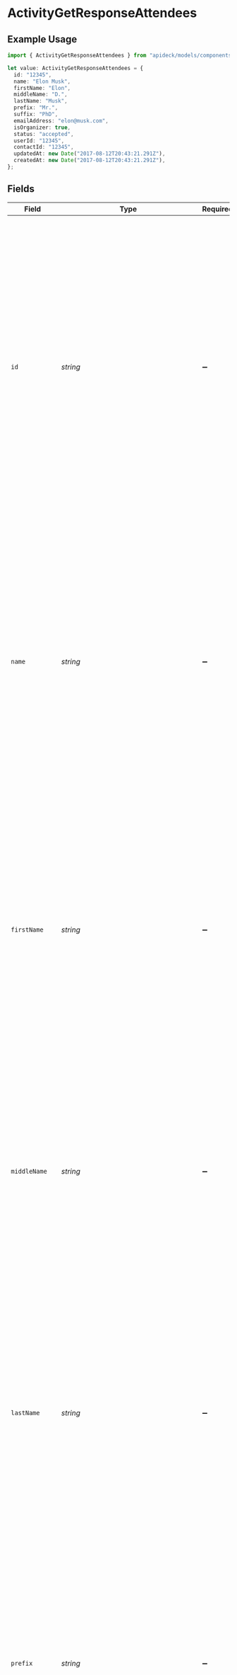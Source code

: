 # ActivityGetResponseAttendees

## Example Usage

```typescript
import { ActivityGetResponseAttendees } from "apideck/models/components";

let value: ActivityGetResponseAttendees = {
  id: "12345",
  name: "Elon Musk",
  firstName: "Elon",
  middleName: "D.",
  lastName: "Musk",
  prefix: "Mr.",
  suffix: "PhD",
  emailAddress: "elon@musk.com",
  isOrganizer: true,
  status: "accepted",
  userId: "12345",
  contactId: "12345",
  updatedAt: new Date("2017-08-12T20:43:21.291Z"),
  createdAt: new Date("2017-08-12T20:43:21.291Z"),
};
```

## Fields

| Field                                                                                                                                                                                                                                                                                                                                                                                                                                                           | Type                                                                                                                                                                                                                                                                                                                                                                                                                                                            | Required                                                                                                                                                                                                                                                                                                                                                                                                                                                        | Description                                                                                                                                                                                                                                                                                                                                                                                                                                                     | Example                                                                                                                                                                                                                                                                                                                                                                                                                                                         |
| --------------------------------------------------------------------------------------------------------------------------------------------------------------------------------------------------------------------------------------------------------------------------------------------------------------------------------------------------------------------------------------------------------------------------------------------------------------- | --------------------------------------------------------------------------------------------------------------------------------------------------------------------------------------------------------------------------------------------------------------------------------------------------------------------------------------------------------------------------------------------------------------------------------------------------------------- | --------------------------------------------------------------------------------------------------------------------------------------------------------------------------------------------------------------------------------------------------------------------------------------------------------------------------------------------------------------------------------------------------------------------------------------------------------------- | --------------------------------------------------------------------------------------------------------------------------------------------------------------------------------------------------------------------------------------------------------------------------------------------------------------------------------------------------------------------------------------------------------------------------------------------------------------- | --------------------------------------------------------------------------------------------------------------------------------------------------------------------------------------------------------------------------------------------------------------------------------------------------------------------------------------------------------------------------------------------------------------------------------------------------------------- |
| `id`                                                                                                                                                                                                                                                                                                                                                                                                                                                            | *string*                                                                                                                                                                                                                                                                                                                                                                                                                                                        | :heavy_minus_sign:                                                                                                                                                                                                                                                                                                                                                                                                                                              | A unique identifier assigned to each attendee associated with the activity. This ID is crucial for distinguishing between different participants, especially in activities involving multiple attendees. It ensures accurate tracking and management of participant data within the CRM, facilitating seamless integration and synchronization across various services. While not mandatory, providing attendee IDs enhances the precision of activity records. | 12345                                                                                                                                                                                                                                                                                                                                                                                                                                                           |
| `name`                                                                                                                                                                                                                                                                                                                                                                                                                                                          | *string*                                                                                                                                                                                                                                                                                                                                                                                                                                                        | :heavy_minus_sign:                                                                                                                                                                                                                                                                                                                                                                                                                                              | The full name of the attendee, combining first, middle, and last names if applicable. This field is used to identify the attendee in a comprehensive manner within the CRM activity record. It is particularly useful for display purposes and when searching for specific attendees in the system. While not required, providing the full name ensures clarity and reduces ambiguity, especially in organizations with large numbers of participants.          | Elon Musk                                                                                                                                                                                                                                                                                                                                                                                                                                                       |
| `firstName`                                                                                                                                                                                                                                                                                                                                                                                                                                                     | *string*                                                                                                                                                                                                                                                                                                                                                                                                                                                        | :heavy_minus_sign:                                                                                                                                                                                                                                                                                                                                                                                                                                              | The first name of the attendee, which serves as the initial part of the attendee's full name. This field is essential for personalizing communications and ensuring accurate identification of individuals in the CRM. It is commonly used in scenarios where informal or first-name basis interactions are preferred. Although not mandatory, including the first name enhances the granularity of attendee data.                                              | Elon                                                                                                                                                                                                                                                                                                                                                                                                                                                            |
| `middleName`                                                                                                                                                                                                                                                                                                                                                                                                                                                    | *string*                                                                                                                                                                                                                                                                                                                                                                                                                                                        | :heavy_minus_sign:                                                                                                                                                                                                                                                                                                                                                                                                                                              | The middle name of the attendee, which can be included to provide a more complete identification of the individual. This field is particularly useful in distinguishing between attendees with similar first and last names, thereby enhancing the accuracy of the CRM records. While optional, it is beneficial in contexts where full legal names are required or preferred.                                                                                  | D.                                                                                                                                                                                                                                                                                                                                                                                                                                                              |
| `lastName`                                                                                                                                                                                                                                                                                                                                                                                                                                                      | *string*                                                                                                                                                                                                                                                                                                                                                                                                                                                        | :heavy_minus_sign:                                                                                                                                                                                                                                                                                                                                                                                                                                              | The last name of the attendee, which is a critical component of the attendee's full name. This field is crucial for formal identification and sorting of attendees within the CRM system. It is especially important in professional settings where last names are used for official documentation and correspondence. Including the last name ensures that records are maintained with precision and professionalism.                                          | Musk                                                                                                                                                                                                                                                                                                                                                                                                                                                            |
| `prefix`                                                                                                                                                                                                                                                                                                                                                                                                                                                        | *string*                                                                                                                                                                                                                                                                                                                                                                                                                                                        | :heavy_minus_sign:                                                                                                                                                                                                                                                                                                                                                                                                                                              | The prefix of the attendee, such as Mr., Ms., Dr., etc., which provides additional context about the attendee's title or honorific. This field is useful for formal communications and when addressing attendees in a manner that respects their professional or personal titles. While not required, including a prefix can enhance the professionalism of interactions and records within the CRM.                                                            | Mr.                                                                                                                                                                                                                                                                                                                                                                                                                                                             |
| `suffix`                                                                                                                                                                                                                                                                                                                                                                                                                                                        | *string*                                                                                                                                                                                                                                                                                                                                                                                                                                                        | :heavy_minus_sign:                                                                                                                                                                                                                                                                                                                                                                                                                                              | The suffix of the attendee's name, such as Jr., Sr., or III. This field is used to accurately reflect the attendee's full name in the CRM system, ensuring proper identification and personalization in communications. While not required, including a suffix can help distinguish between individuals with similar names, particularly in formal or legal contexts.                                                                                           | PhD                                                                                                                                                                                                                                                                                                                                                                                                                                                             |
| `emailAddress`                                                                                                                                                                                                                                                                                                                                                                                                                                                  | *string*                                                                                                                                                                                                                                                                                                                                                                                                                                                        | :heavy_minus_sign:                                                                                                                                                                                                                                                                                                                                                                                                                                              | The email address of the attendee, which serves as a primary contact method and identifier within the CRM. This field is crucial for sending notifications, updates, and invitations related to the activity. It must be a valid email format to ensure successful communication and integration with email services.                                                                                                                                           | elon@musk.com                                                                                                                                                                                                                                                                                                                                                                                                                                                   |
| `isOrganizer`                                                                                                                                                                                                                                                                                                                                                                                                                                                   | *boolean*                                                                                                                                                                                                                                                                                                                                                                                                                                                       | :heavy_minus_sign:                                                                                                                                                                                                                                                                                                                                                                                                                                              | A boolean flag indicating whether the attendee is the organizer of the activity. This distinction is important for assigning roles and responsibilities within the CRM, as organizers typically have additional permissions and duties, such as managing the attendee list and scheduling. This field helps in filtering and reporting on activities led by specific individuals.                                                                               | true                                                                                                                                                                                                                                                                                                                                                                                                                                                            |
| `status`                                                                                                                                                                                                                                                                                                                                                                                                                                                        | [components.ActivityGetResponseStatus](../../models/components/activitygetresponsestatus.md)                                                                                                                                                                                                                                                                                                                                                                    | :heavy_minus_sign:                                                                                                                                                                                                                                                                                                                                                                                                                                              | The current status of the attendee in relation to the activity, such as 'confirmed', 'tentative', or 'declined'. This status helps track participation and engagement levels, allowing for better planning and resource allocation. It is essential for real-time updates and ensuring that all stakeholders are informed of the attendee's intentions.                                                                                                         | accepted                                                                                                                                                                                                                                                                                                                                                                                                                                                        |
| `userId`                                                                                                                                                                                                                                                                                                                                                                                                                                                        | *string*                                                                                                                                                                                                                                                                                                                                                                                                                                                        | :heavy_minus_sign:                                                                                                                                                                                                                                                                                                                                                                                                                                              | The unique identifier for a user associated with the attendee, linking them to their CRM profile. This ID is used to synchronize data across different systems and ensure that updates to the attendee's information are reflected in their user profile. It is particularly useful in environments with multiple users and integrations, facilitating seamless data management.                                                                                | 12345                                                                                                                                                                                                                                                                                                                                                                                                                                                           |
| `contactId`                                                                                                                                                                                                                                                                                                                                                                                                                                                     | *string*                                                                                                                                                                                                                                                                                                                                                                                                                                                        | :heavy_minus_sign:                                                                                                                                                                                                                                                                                                                                                                                                                                              | The unique identifier for a contact associated with the activity. This ID links the activity to a specific contact within the CRM, enabling users to track interactions and engagements with that contact. It is crucial for maintaining accurate records of who is involved in each activity, facilitating better customer relationship management. Typically, this ID is generated by the CRM system and should be used consistently to avoid discrepancies.  | 12345                                                                                                                                                                                                                                                                                                                                                                                                                                                           |
| `updatedAt`                                                                                                                                                                                                                                                                                                                                                                                                                                                     | [Date](https://developer.mozilla.org/en-US/docs/Web/JavaScript/Reference/Global_Objects/Date)                                                                                                                                                                                                                                                                                                                                                                   | :heavy_minus_sign:                                                                                                                                                                                                                                                                                                                                                                                                                                              | The timestamp indicating the most recent update to the attendee's information, formatted according to the ISO 8601 standard (e.g., '2023-03-15T13:45:30Z'). This field helps in tracking changes over time, ensuring that the latest information is available for each attendee. It is particularly useful for auditing purposes and for systems that rely on the most current data to trigger workflows or notifications.                                      | 2017-08-12T20:43:21.291Z                                                                                                                                                                                                                                                                                                                                                                                                                                        |
| `createdAt`                                                                                                                                                                                                                                                                                                                                                                                                                                                     | [Date](https://developer.mozilla.org/en-US/docs/Web/JavaScript/Reference/Global_Objects/Date)                                                                                                                                                                                                                                                                                                                                                                   | :heavy_minus_sign:                                                                                                                                                                                                                                                                                                                                                                                                                                              | The timestamp marking when the attendee was initially created in the system, formatted in ISO 8601 (e.g., '2023-03-15T13:45:30Z'). This information is essential for understanding the timeline of interactions and for historical data analysis. It provides context on how long an attendee has been associated with an activity, which can be valuable for reporting and trend analysis.                                                                     | 2017-08-12T20:43:21.291Z                                                                                                                                                                                                                                                                                                                                                                                                                                        |